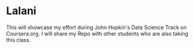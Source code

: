 Lalani
======

This will showcase my effort during John Hopkin's Data Science Track on Coursera.org. I will share my Repo with other students who are also taking this class.

